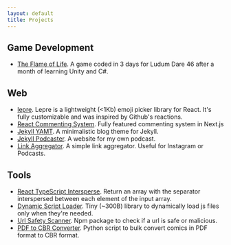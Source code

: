 ```yaml
---
layout: default
title: Projects
---
```

## Game Development
* [The Flame of Life](https://github.com/PandaSekh/LudumDare_46). A game coded in 3 days for Ludum Dare 46 after a month of learning Unity and C#.

## Web
* [lepre](https://github.com/PandaSekh/lepre). Lepre is a lightweight (<1Kb) emoji picker library for React. It's fully customizable and was inspired by Github's reactions.
* [React Commenting System](https://github.com/PandaSekh/React-Commenting-System). Fully featured commenting system in Next.js
* [Jekyll YAMT](https://github.com/PandaSekh/Jekyll-YAMT). A minimalistic blog theme for Jekyll.
* [Jekyll Podcaster](https://github.com/PandaSekh/Jekyll-Podcaster). A website for my own podcast.
* [Link Aggregator](https://github.com/PandaSekh/Link-Aggregator). A simple link aggregator. Useful for Instagram or Podcasts.

## Tools
* [React TypeScript Intersperse](https://gist.github.com/PandaSekh/df9190f19999b57ef5bbd42371898a84). Return an array with the separator interspersed between each element of the input array.
* [Dynamic Script Loader](https://github.com/PandaSekh/Dynamic-Script-Loader). Tiny (~300B) library to dynamically load js files only when they're needed.
* [Url Safety Scanner](https://github.com/PandaSekh/Url-Safety-Scanner). Npm package to check if a url is safe or malicious.
* [PDF to CBR Converter](https://github.com/PandaSekh/Bulk-PDFtoCBR). Python script to bulk convert comics in PDF format to CBR format.
